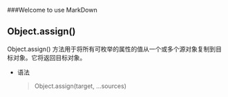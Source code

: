 ###Welcome to use MarkDown

## Object.assign()
Object.assign() 方法用于将所有可枚举的属性的值从一个或多个源对象复制到目标对象。它将返回目标对象。
* 语法
    > Object.assign(target, ...sources)

